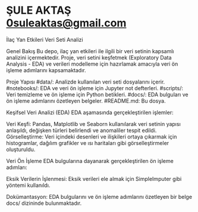 # ŞULE AKTAŞ 0suleaktas@gmail.com

İlaç Yan Etkileri Veri Seti Analizi

Genel Bakış
Bu depo, ilaç yan etkileri ile ilgili bir veri setinin kapsamlı analizini içermektedir. Proje, veri setini keşfetmek (Exploratory Data Analysis - EDA) ve verileri modelleme için hazırlamak amacıyla veri ön işleme adımlarını kapsamaktadır.

Proje Yapısı
#data/: Analizde kullanılan veri seti dosyalarını içerir.
#notebooks/: EDA ve veri ön işleme için Jupyter not defterleri.
#scripts/: Veri temizleme ve ön işleme için Python betikleri.
#docs/: EDA bulguları ve ön işleme adımlarını özetleyen belgeler.
#README.md: Bu dosya.

Keşifsel Veri Analizi (EDA)
EDA aşamasında gerçekleştirilen işlemler:

Veri Keşfi: Pandas, Matplotlib ve Seaborn kullanılarak veri setinin yapısı anlaşıldı, değişken türleri belirlendi ve anomaliler tespit edildi.
Görselleştirme: Veri içindeki desenleri ve ilişkileri ortaya çıkarmak için histogramlar, dağılım grafikler ve ısı haritaları gibi görselleştirmeler oluşturuldu.

Veri Ön İşleme
EDA bulgularına dayanarak gerçekleştirilen ön işleme adımları:

Eksik Verilerin İşlenmesi: Eksik verileri ele almak için SimpleImputer gibi yöntemi kullanıldı.

Dokümantasyon: EDA bulgularını ve ön işleme adımlarını özetleyen bir belge docs/ dizininde bulunmaktadır.
